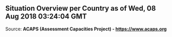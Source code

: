 ## Situation Overview per Country as of Wed, 08 Aug 2018 03:24:04 GMT

Source: **ACAPS (Assessment Capacities Project) - https://www.acaps.org**